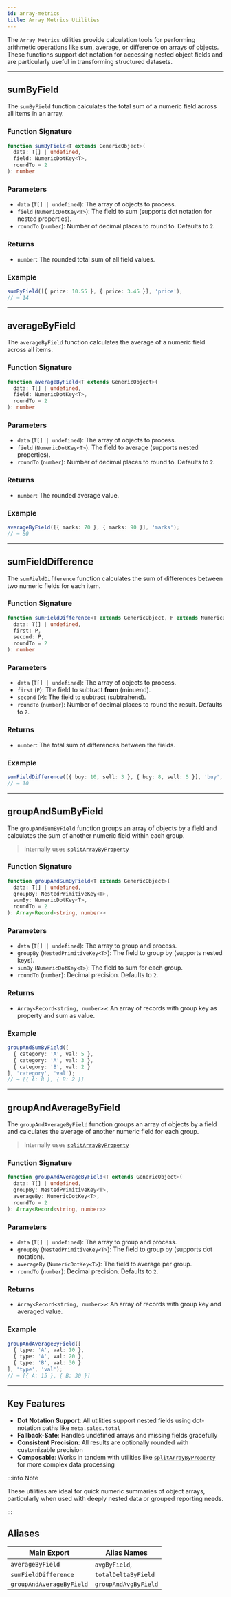 ```yaml
---
id: array-metrics
title: Array Metrics Utilities
---
```


<!-- markdownlint-disable-file MD024 -->

The `Array Metrics` utilities provide calculation tools for performing arithmetic operations like sum, average, or difference on arrays of objects. These functions support dot notation for accessing nested object fields and are particularly useful in transforming structured datasets.

---

## sumByField

The `sumByField` function calculates the total sum of a numeric field across all items in an array.

### Function Signature

```ts
function sumByField<T extends GenericObject>(
  data: T[] | undefined,
  field: NumericDotKey<T>,
  roundTo = 2
): number
````

### Parameters

* `data` (`T[] | undefined`): The array of objects to process.
* `field` (`NumericDotKey<T>`): The field to sum (supports dot notation for nested properties).
* `roundTo` (`number`): Number of decimal places to round to. Defaults to `2`.

### Returns

* `number`: The rounded total sum of all field values.

### Example

```ts
sumByField([{ price: 10.55 }, { price: 3.45 }], 'price');
// → 14
```

---

## averageByField

The `averageByField` function calculates the average of a numeric field across all items.

### Function Signature

```ts
function averageByField<T extends GenericObject>(
  data: T[] | undefined,
  field: NumericDotKey<T>,
  roundTo = 2
): number
```

### Parameters

* `data` (`T[] | undefined`): The array of objects to process.
* `field` (`NumericDotKey<T>`): The field to average (supports nested properties).
* `roundTo` (`number`): Number of decimal places to round to. Defaults to `2`.

### Returns

* `number`: The rounded average value.

### Example

```ts
averageByField([{ marks: 70 }, { marks: 90 }], 'marks');
// → 80
```

---

## sumFieldDifference

The `sumFieldDifference` function calculates the sum of differences between two numeric fields for each item.

### Function Signature

```ts
function sumFieldDifference<T extends GenericObject, P extends NumericDotKey<T>>(
  data: T[] | undefined,
  first: P,
  second: P,
  roundTo = 2
): number
```

### Parameters

* `data` (`T[] | undefined`): The array of objects to process.
* `first` (`P`): The field to subtract **from** (minuend).
* `second` (`P`): The field to subtract (subtrahend).
* `roundTo` (`number`): Number of decimal places to round the result. Defaults to `2`.

### Returns

* `number`: The total sum of differences between the fields.

### Example

```ts
sumFieldDifference([{ buy: 10, sell: 3 }, { buy: 8, sell: 5 }], 'buy', 'sell');
// → 10
```

---

## groupAndSumByField

The `groupAndSumByField` function groups an array of objects by a field and calculates the sum of another numeric field within each group.

> Internally uses [`splitArrayByProperty`](split-array#splitarraybyproperty)

### Function Signature

```ts
function groupAndSumByField<T extends GenericObject>(
  data: T[] | undefined,
  groupBy: NestedPrimitiveKey<T>,
  sumBy: NumericDotKey<T>,
  roundTo = 2
): Array<Record<string, number>>
```

### Parameters

* `data` (`T[] | undefined`): The array to group and process.
* `groupBy` (`NestedPrimitiveKey<T>`): The field to group by (supports nested keys).
* `sumBy` (`NumericDotKey<T>`): The field to sum for each group.
* `roundTo` (`number`): Decimal precision. Defaults to `2`.

### Returns

* `Array<Record<string, number>>`: An array of records with group key as property and sum as value.

### Example

```ts
groupAndSumByField([
  { category: 'A', val: 5 },
  { category: 'A', val: 3 },
  { category: 'B', val: 2 }
], 'category', 'val');
// → [{ A: 8 }, { B: 2 }]
```

---

## groupAndAverageByField

The `groupAndAverageByField` function groups an array of objects by a field and calculates the average of another numeric field for each group.

> Internally uses [`splitArrayByProperty`](split-array#splitarraybyproperty)

### Function Signature

```ts
function groupAndAverageByField<T extends GenericObject>(
  data: T[] | undefined,
  groupBy: NestedPrimitiveKey<T>,
  averageBy: NumericDotKey<T>,
  roundTo = 2
): Array<Record<string, number>>
```

### Parameters

* `data` (`T[] | undefined`): The array to group and process.
* `groupBy` (`NestedPrimitiveKey<T>`): The field to group by (supports dot notation).
* `averageBy` (`NumericDotKey<T>`): The field to average per group.
* `roundTo` (`number`): Decimal precision. Defaults to `2`.

### Returns

* `Array<Record<string, number>>`: An array of records with group key and averaged value.

### Example

```ts
groupAndAverageByField([
  { type: 'A', val: 10 },
  { type: 'A', val: 20 },
  { type: 'B', val: 30 }
], 'type', 'val');
// → [{ A: 15 }, { B: 30 }]
```

---

## Key Features

* **Dot Notation Support**: All utilities support nested fields using dot-notation paths like `meta.sales.total`
* **Fallback-Safe**: Handles undefined arrays and missing fields gracefully
* **Consistent Precision**: All results are optionally rounded with customizable precision
* **Composable**: Works in tandem with utilities like [`splitArrayByProperty`](split-array#splitarraybyproperty) for more complex data processing

:::info Note

These utilities are ideal for quick numeric summaries of object arrays, particularly when used with deeply nested data or grouped reporting needs.

:::

## Aliases

| Main Export              | Alias Names            |
|--------------------------|------------------------|
| `averageByField`         | `avgByField`,          |
| `sumFieldDifference`     | `totalDeltaByField`    |
| `groupAndAverageByField` | `groupAndAvgByField`   |
